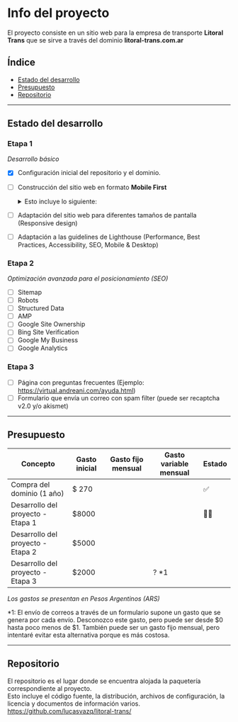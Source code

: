 # Info del proyecto

El proyecto consiste en un sitio web para la empresa de transporte **Litoral Trans** que se sirve a través del dominio **litoral-trans.com.ar**

## Índice

- [Estado del desarrollo](#Estado-del-desarrollo)
- [Presupuesto](#Presupuesto)
- [Repositorio](#Repositorio)

---

## Estado del desarrollo

### Etapa 1

*Desarrollo básico*

- [x] Configuración inicial del repositorio y el dominio.
- [ ] Construcción del sitio web en formato **Mobile First**

    <details><summary>Esto incluye lo siguiente:</summary><blockquote>

    <p>- Logo</p>
    <p>- Página de inicio</p>
    <p>- Slide</p>
    <p>- Información de diferentes sucursales y servicios</p>
    <p>- Mapa con ubicaciónes</p>
    <p>- Info de contacto con botón de Whatsapp, y botones para llamadas y mails directos</p>
    <p>- Info de clientes</p>
    </blockquote></details>

- [ ] Adaptación del sitio web para diferentes tamaños de pantalla (Responsive design)
- [ ] Adaptación a las guidelines de Lighthouse (Performance, Best Practices, Accessibility, SEO, Mobile & Desktop)

### Etapa 2

*Optimización avanzada para el posicionamiento (SEO)*

- [ ] Sitemap
- [ ] Robots
- [ ] Structured Data
- [ ] AMP
- [ ] Google Site Ownership
- [ ] Bing Site Verification
- [ ] Google My Business
- [ ] Google Analytics

### Etapa 3

- [ ] Página con preguntas frecuentes (Ejemplo: https://virtual.andreani.com/ayuda.html)
- [ ] Formulario que envía un correo con spam filter (puede ser recaptcha v2.0 y/o akismet)

---

## Presupuesto

<table>
    <thead>
    <tr>
        <th>Concepto</th>
        <th>Gasto inicial</th>
        <th>Gasto fijo mensual</th>
        <th>Gasto variable mensual</th>
        <th>Estado</th>
    </tr>
    </thead>
    <tbody>
    <tr>
        <td>Compra del dominio (1 año)</td>
        <td>$ 270</td>
        <td></td>
        <td></td>
        <td>✅</td>
    </tr>
    <tr>
        <td>Desarrollo del proyecto - Etapa 1</td>
        <td>$8000</td>
        <td></td>
        <td></td>
        <td>👨‍💻</td>
    </tr>
    <tr>
        <td>Desarrollo del proyecto - Etapa 2</td>
        <td>$5000</td>
        <td></td>
        <td></td>
        <td></td>
    </tr>
    <tr>
        <td>Desarrollo del proyecto - Etapa 3</td>
        <td>$2000</td>
        <td></td>
        <td>? *1</td>
        <td></td>
    </tr>
    </tbody>
</table>

*Los gastos se presentan en Pesos Argentinos (ARS)*

*1: El envío de correos a través de un formulario supone un gasto que se genera por cada envío. Desconozco este gasto, pero puede ser desde $0 hasta poco menos de $1.
También puede ser un gasto fijo mensual, pero intentaré evitar esta alternativa porque es más costosa.

---

## Repositorio

El repositorio es el lugar donde se encuentra alojada la paquetería correspondiente al proyecto. \
Esto incluye el código fuente, la distribución, archivos de configuración, la licencia y documentos de información varios. \
https://github.com/lucasvazq/litoral-trans/
